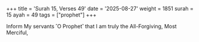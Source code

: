 +++
title = 'Surah 15, Verses 49'
date = '2025-08-27'
weight = 1851
surah = 15
ayah = 49
tags = ["prophet"]
+++

Inform My servants ˹O Prophet˺ that I am truly the All-Forgiving, Most Merciful,